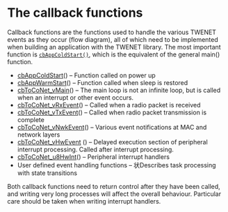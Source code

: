 # The callback functions

Callback functions are the functions used to handle the various TWENET events as they occur (flow diagram), all of which need to be implemented when building an application with the TWENET library. The most important function is [`cbAppColdStart()`](cbappcoldstart.md), which is the equivalent of the general main() function.

* [cbAppColdStart](cbappcoldstart.md)() – Function called on power up
* [cbAppWarmStart](cbappwarmstart.md)() – Function called when sleep is restored
* [cbToCoNet_vMain](cbtoconet_vmain.md)() – The main loop is not an infinite loop, but is called when an interrupt or other event occurs.
* [cbToCoNet_vRxEvent](cbtoconet_vrxevent.md)() – Called when a radio packet is received
* [cbToCoNet_vTxEvent](cbtoconet_vtxevent.md)() – Called when radio packet transmission is complete
* [cbToCoNet_vNwkEvent](cbtoconet_vnwkevent.md)() – Various event notifications at MAC and network layers
* [cbToCoNet_vHwEvent](cbtoconet_vhwevent.md) () – Delayed execution section of peripheral interrupt processing. Called after interrupt processing.
* [cbToCoNet_u8HwInt](cbtoconet_u8hwint.md)() – Peripheral interrupt handlers
* User defined event handling functions – 状Describes task processing with state transitions

Both callback functions need to return control after they have been called, and writing very long processes will affect the overall behaviour. Particular care should be taken when writing interrupt handlers.

